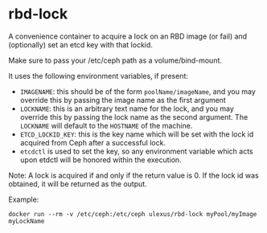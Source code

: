 rbd-lock
========

A convenience container to acquire a lock on an RBD image (or fail)
and (optionally) set an etcd key with that lockid.

Make sure to pass your /etc/ceph path as a volume/bind-mount.

It uses the following environment variables, if present:
 - `IMAGENAME`: this should be of the form `poolName/imageName`, and you may override this by passing the image name as the first argument
 - `LOCKNAME`: this is an arbitrary text name for the lock, and you may override this by passing the lock name as the second argument.  The `LOCKNAME` will default to the `HOSTNAME` of the machine.
 - `ETCD_LOCKID_KEY`: this is the key name which will be set with the lock id acquired from Ceph after a successful lock.
 - `etcdctl` is used to set the key, so any environment variable which acts upon etdctl will be honored within the execution.

Note:  A lock is acquired if and only if the return value is 0.  If the lock id was obtained, it will be returned as the output.

Example:

`docker run --rm -v /etc/ceph:/etc/ceph ulexus/rbd-lock myPool/myImage myLockName`

